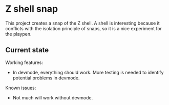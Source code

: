 # Z shell snap

This project creates a snap of the Z shell.
A shell is interesting because it conflicts with the isolation principle of
snaps, so it is a nice experiment for the playpen.

## Current state

Working features:
 - In devmode, everything should work. More testing is needed to identify
   potential problems in devmode.

Known issues:
 - Not much will work without devmode.
